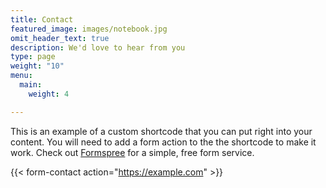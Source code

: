 ```yaml
---
title: Contact
featured_image: images/notebook.jpg
omit_header_text: true
description: We'd love to hear from you
type: page
weight: "10"
menu:
  main:
    weight: 4

---
```

This is an example of a custom shortcode that you can put right into your content. You will need to add a form action to the the shortcode to make it work. Check out [Formspree](https://formspree.io/) for a simple, free form service. 

{{< form-contact action="https://example.com"  >}}